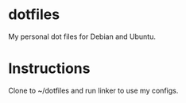 dotfiles
========
My personal dot files for Debian and Ubuntu.

Instructions
======
Clone to ~/dotfiles and run linker to use my configs.

